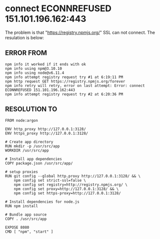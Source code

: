# connect ECONNREFUSED 151.101.196.162:443

The problem is that "https://registry.npmjs.org/" SSL can not connect. The resulation is below:

## ERROR FROM

```
npm info it worked if it ends with ok
npm info using npm@3.10.10
npm info using node@v6.11.4
npm info attempt registry request try #1 at 6:19:11 PM
npm http request GET https://registry.npmjs.org/forever
npm info retry will retry, error on last attempt: Error: connect ECONNREFUSED 151.101.196.162:443
npm info attempt registry request try #2 at 6:20:36 PM
```


## RESOLUTION TO
```
FROM node:argon

ENV http_proxy http://127.0.0.1:3128/
ENV https_proxy http://127.0.0.1:3128/

# Create app directory
RUN mkdir -p /usr/src/app
WORKDIR /usr/src/app

# Install app dependencies
COPY package.json /usr/src/app/

# setup proxies
RUN git config --global http.proxy http://127.0.0.1:3128/ && \
    npm config set strict-ssl=false \
    npm config set registry=http://registry.npmjs.org/ \
    npm config set proxy=http://127.0.0.1:3128/ && \
    npm config set https-proxy=http://127.0.0.1:3128/

# Install dependencies for node.js
RUN npm install

# Bundle app source
COPY . /usr/src/app

EXPOSE 8080
CMD [ "npm", "start" ]
```
